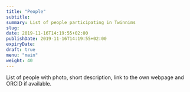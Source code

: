 ```yaml
---
title: "People"
subtitle:
summary: List of people participating in Twinnims
slug:
date: 2019-11-16T14:19:55+02:00
publishDate: 2019-11-16T14:19:55+02:00
expiryDate: 
draft: true
menu: "main"
weight: 40
---
```


List of people with photo, short description, link to the own webpage and ORCID if available.
